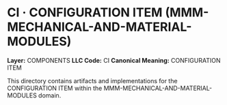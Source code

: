 # CI · CONFIGURATION ITEM (MMM-MECHANICAL-AND-MATERIAL-MODULES)

**Layer:** COMPONENTS
**LLC Code:** CI
**Canonical Meaning:** CONFIGURATION ITEM

This directory contains artifacts and implementations for the CONFIGURATION ITEM within the MMM-MECHANICAL-AND-MATERIAL-MODULES domain.
